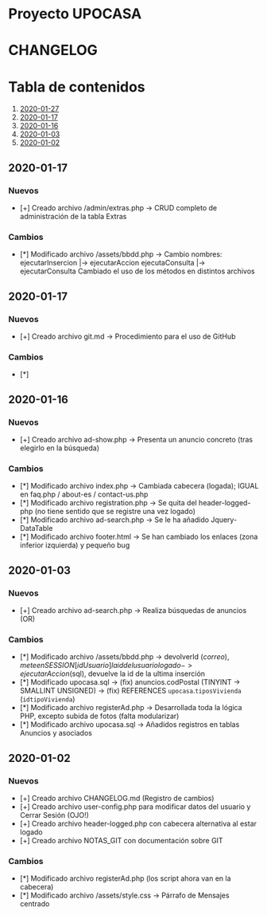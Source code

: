 # Proyecto UPOCASA

# CHANGELOG

# Tabla de contenidos
1. [2020-01-27](#2020-01-27)
2. [2020-01-17](#2020-01-17)
3. [2020-01-16](#2020-01-16)
4. [2020-01-03](#2020-01-03)
5. [2020-01-02](#2020-01-02)

## 2020-01-17

### Nuevos 

* [+] Creado archivo /admin/extras.php      -> CRUD completo de administración de la tabla Extras

### Cambios

* [*] Modificado archivo /assets/bbdd.php   -> Cambio nombres: ejecutarInsercion |-> ejecutarAccion
                                                                ejecutaConsulta |-> ejecutarConsulta
                                            Cambiado el uso de los métodos en distintos archivos

## 2020-01-17

### Nuevos 

* [+] Creado archivo git.md                 -> Procedimiento para el uso de GitHub

### Cambios

* [*] 


## 2020-01-16

### Nuevos 

* [+] Creado archivo ad-show.php           -> Presenta un anuncio concreto (tras elegirlo en la búsqueda)

### Cambios

* [*] Modificado archivo index.php         -> Cambiada cabecera (logada); IGUAL en faq.php / about-es / contact-us.php
* [*] Modificado archivo registration.php  -> Se quita del header-logged-php (no tiene sentido que se registre una vez logado)
* [*] Modificado archivo ad-search.php     -> Se le ha añadido Jquery-DataTable
* [*] Modificado archivo footer.html       -> Se han cambiado los enlaces (zona inferior izquierda) y pequeño bug

## 2020-01-03

### Nuevos 

* [+] Creado archivo ad-search.php         -> Realiza búsquedas de anuncios (OR)

### Cambios

* [*] Modificado archivo /assets/bbdd.php  -> devolverId ($correo), mete en SESSION[idUsuario] la id del usuario logado
                                           -> ejecutarAccion ($sql), devuelve la id de la ultima inserción
* [*] Modificado upocasa.sql               -> (fix) anuncios.codPostal (TINYINT -> SMALLINT UNSIGNED)
                                           -> (fix) REFERENCES `upocasa`.`tiposVivienda` (`idtipoVivienda`)
* [*] Modificado archivo registerAd.php    -> Desarrollada toda la lógica PHP, excepto subida de fotos (falta modularizar)
* [*] Modificado archivo upocasa.sql       -> Añadidos registros en tablas Anuncios y asociados

## 2020-01-02

### Nuevos 

* [+] Creado archivo CHANGELOG.md (Registro de cambios)
* [+] Creado archivo user-config.php para modificar datos del usuario y Cerrar Sesión (OJO!)
* [+] Creado archivo header-logged.php con cabecera alternativa al estar logado
* [+] Creado archivo NOTAS_GIT con documentación sobre GIT

### Cambios

* [*] Modificado archivo registerAd.php (los script ahora van en la cabecera)
* [*] Modificado archivo /assets/style.css -> Párrafo de Mensajes centrado
